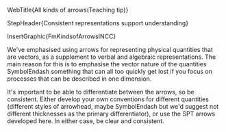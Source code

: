 WebTitle{All kinds of arrows(Teaching tip)}

StepHeader{Consistent representations support understanding}

InsertGraphic{FmKindsofArrowsINCC}

We've emphasised using arrows for representing physical quantities that are vectors, as a supplement to verbal and algebraic representations. The main reason for this is to emphasise the vector nature of the quantities SymbolEndash something that can all too quickly get lost if you focus on processes that can be described in one dimension.

It's important to be able to differentiate between the arrows, so be consistent. Either develop your own conventions for different quantities (different styles of arrowhead, maybe SymbolEndash but we'd suggest not different thicknesses as the primary differentiator), or use the SPT arrows developed here. In either case, be clear and consistent.

